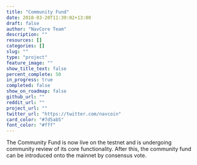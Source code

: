 ```yaml
---
title: "Community Fund"
date: 2018-03-20T11:39:02+13:00
draft: false
author: "NavCore Team"
description: ""
resources: []
categories: []
slug: ""
type: "project"
feature_image: ""
show_title_text: false
percent_complete: 50
in_progress: true
completed: false
show_on_roadmap: false
github_url: ""
reddit_url: ""
project_url: "" 
twitter_url: "https://twitter.com/navcoin" 
card_color: "#7d5ab5"
font_color: "#fff"
---
```


The Community Fund is now live on the testnet and is undergoing community review of its core functionality. After this, the community fund can be introduced onto the mainnet by consensus vote.
<!--more-->

